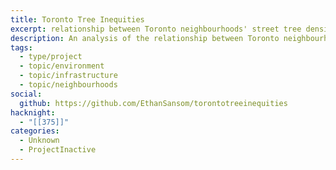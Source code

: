 ```yaml
---
title: Toronto Tree Inequities
excerpt: relationship between Toronto neighbourhoods' street tree density, income, and visible minority population, utilizing spatial autoregression methods
description: An analysis of the relationship between Toronto neighbourhoods' street tree density, income, and visible minority population, utilizing spatial autoregression methods.
tags:
  - type/project
  - topic/environment
  - topic/infrastructure
  - topic/neighbourhoods
social:
  github: https://github.com/EthanSansom/torontotreeinequities
hacknight:
  - "[[375]]"
categories:
  - Unknown
  - ProjectInactive
---
```

